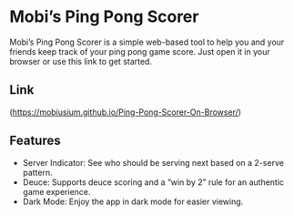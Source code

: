 # Mobi’s Ping Pong Scorer

Mobi’s Ping Pong Scorer is a simple web-based tool to help you and your friends keep track of your ping pong game score. Just open it in your browser or use this link to get started.

## Link

(https://mobiusium.github.io/Ping-Pong-Scorer-On-Browser/)

## Features

- Server Indicator: See who should be serving next based on a 2-serve pattern.
- Deuce: Supports deuce scoring and a “win by 2” rule for an authentic game experience.
- Dark Mode: Enjoy the app in dark mode for easier viewing.
